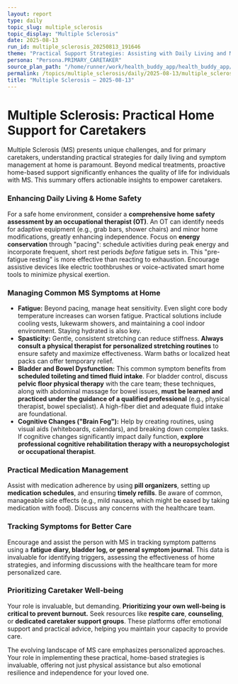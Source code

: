 ```yaml
---
layout: report
type: daily
topic_slug: multiple_sclerosis
topic_display: "Multiple Sclerosis"
date: 2025-08-13
run_id: multiple_sclerosis_20250813_191646
theme: "Practical Support Strategies: Assisting with Daily Living and Managing Common MS Symptoms at Home"
persona: "Persona.PRIMARY_CARETAKER"
source_plan_path: "/home/runner/work/health_buddy_app/health_buddy_app/.results/multiple_sclerosis/weekly_plan/2025-08-11/plan.json"
permalink: /topics/multiple_sclerosis/daily/2025-08-13/multiple_sclerosis_20250813_191646/
title: "Multiple Sclerosis — 2025-08-13"
---
```


# Multiple Sclerosis: Practical Home Support for Caretakers

Multiple Sclerosis (MS) presents unique challenges, and for primary caretakers, understanding practical strategies for daily living and symptom management at home is paramount. Beyond medical treatments, proactive home-based support significantly enhances the quality of life for individuals with MS. This summary offers actionable insights to empower caretakers.

### Enhancing Daily Living & Home Safety

For a safe home environment, consider a **comprehensive home safety assessment by an occupational therapist (OT)**. An OT can identify needs for adaptive equipment (e.g., grab bars, shower chairs) and minor home modifications, greatly enhancing independence. Focus on **energy conservation** through "pacing": schedule activities during peak energy and incorporate frequent, short rest periods *before* fatigue sets in. This "pre-fatigue resting" is more effective than reacting to exhaustion. Encourage assistive devices like electric toothbrushes or voice-activated smart home tools to minimize physical exertion.

### Managing Common MS Symptoms at Home

*   **Fatigue:** Beyond pacing, manage heat sensitivity. Even slight core body temperature increases can worsen fatigue. Practical solutions include cooling vests, lukewarm showers, and maintaining a cool indoor environment. Staying hydrated is also key.
*   **Spasticity:** Gentle, consistent stretching can reduce stiffness. **Always consult a physical therapist for personalized stretching routines** to ensure safety and maximize effectiveness. Warm baths or localized heat packs can offer temporary relief.
*   **Bladder and Bowel Dysfunction:** This common symptom benefits from **scheduled toileting and timed fluid intake**. For bladder control, discuss **pelvic floor physical therapy** with the care team; these techniques, along with abdominal massage for bowel issues, **must be learned and practiced under the guidance of a qualified professional** (e.g., physical therapist, bowel specialist). A high-fiber diet and adequate fluid intake are foundational.
*   **Cognitive Changes ("Brain Fog"):** Help by creating routines, using visual aids (whiteboards, calendars), and breaking down complex tasks. If cognitive changes significantly impact daily function, **explore professional cognitive rehabilitation therapy with a neuropsychologist or occupational therapist**.

### Practical Medication Management

Assist with medication adherence by using **pill organizers**, setting up **medication schedules**, and ensuring **timely refills**. Be aware of common, manageable side effects (e.g., mild nausea, which might be eased by taking medication with food). Discuss any concerns with the healthcare team.

### Tracking Symptoms for Better Care

Encourage and assist the person with MS in tracking symptom patterns using a **fatigue diary, bladder log, or general symptom journal**. This data is invaluable for identifying triggers, assessing the effectiveness of home strategies, and informing discussions with the healthcare team for more personalized care.

### Prioritizing Caretaker Well-being

Your role is invaluable, but demanding. **Prioritizing your own well-being is critical to prevent burnout.** Seek resources like **respite care**, **counseling**, or **dedicated caretaker support groups**. These platforms offer emotional support and practical advice, helping you maintain your capacity to provide care.

The evolving landscape of MS care emphasizes personalized approaches. Your role in implementing these practical, home-based strategies is invaluable, offering not just physical assistance but also emotional resilience and independence for your loved one.
